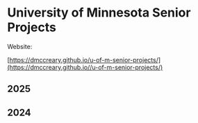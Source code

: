 # University of Minnesota Senior Projects

Website: 

[https://dmccreary.github.io/u-of-m-senior-projects/](https://dmccreary.github.io//u-of-m-senior-projects/)


## 2025

## 2024